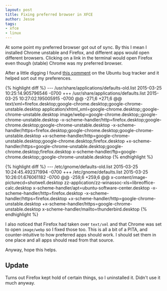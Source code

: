 ```yaml
---
layout: post
title: Fixing preferred browser in XFCE
author: Jesse
tags:
- xfce
- linux
---
```


At some point my preferred browser got out of sync. By this I mean I installed
Chrome unstable and Firefox, and different apps would open different browsers.
Clicking on a link in the terminal would open Firefox even though (stable)
Chrome was my preferred browser.

After a little digging I found [this
comment](https://bugs.launchpad.net/ubuntu/+source/chromium-browser/+bug/794720/comments/22)
on the Ubuntu bug tracker and it helped sort out my preferences.

{% highlight diff %}
--- /usr/share/applications/defaults-old.list 2015-03-25 10:25:14.905796546 -0700
+++ /usr/share/applications/defaults.list 2015-03-25 10:27:02.195005915 -0700
@@ -271,6 +271,6 @@
 text/xml=firefox.desktop;google-chrome.desktop;google-chrome-unstable.desktop
 application/xhtml_xml=google-chrome.desktop;;google-chrome-unstable.desktop
 image/webp=google-chrome.desktop;;google-chrome-unstable.desktop
-x-scheme-handler/http=firefox.desktop;google-chrome.desktop;google-chrome-unstable.desktop
-x-scheme-handler/https=firefox.desktop;google-chrome.desktop;google-chrome-unstable.desktop
+x-scheme-handler/http=google-chrome-unstable.desktop;google-chrome.desktop;firefox.desktop
+x-scheme-handler/https=google-chrome-unstable.desktop;google-chrome.desktop;firefox.desktop
 x-scheme-handler/ftp=google-chrome.desktop;;google-chrome-unstable.desktop
{% endhighlight %}

{% highlight diff %}
--- /etc/gnome/defaults-old.list 2015-03-25 10:24:45.492371994 -0700
+++ /etc/gnome/defaults.list 2015-03-25 10:26:01.676061182 -0700
@@ -259,6 +259,6 @@
 x-content/image-picturecd=shotwell.desktop
 zz-application/zz-winassoc-xls=libreoffice-calc.desktop
 x-scheme-handler/apt=ubuntu-software-center.desktop
-x-scheme-handler/http=firefox.desktop
-x-scheme-handler/https=firefox.desktop
+x-scheme-handler/http=google-chrome-unstable.desktop
+x-scheme-handler/https=google-chrome-unstable.desktop
 x-scheme-handler/mailto=thunderbird.desktop
{% endhighlight %}

I also noticed that Firefox had taken over `text/xml` and that Chrome was set to
open `image/webp` so I fixed those too. This is all a bit of a PITA, and
counter-intuitive to how preferred apps should work. I should set them in one
place and all apps should read from that source.

Anyway, hope this helps.

## Update

Turns out Firefox kept hold of certain things, so I uninstalled it. Didn't use
it much anyway.
